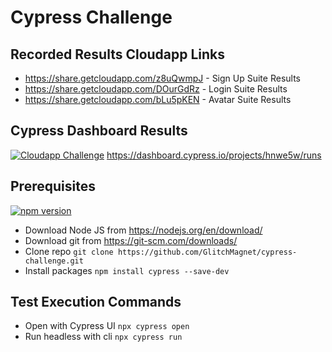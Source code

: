 # Cypress Challenge

## Recorded Results Cloudapp Links

- https://share.getcloudapp.com/z8uQwmpJ - Sign Up Suite Results
- https://share.getcloudapp.com/DOurGdRz - Login Suite Results
- https://share.getcloudapp.com/bLu5pKEN - Avatar Suite Results

## Cypress Dashboard Results

[![Cloudapp Challenge](https://img.shields.io/endpoint?url=https://dashboard.cypress.io/badge/detailed/hnwe5w/master&style=plastic&logo=cypress)](https://dashboard.cypress.io/projects/hnwe5w/runs)
https://dashboard.cypress.io/projects/hnwe5w/runs

## Prerequisites

[![npm version](https://badge.fury.io/js/cypress.svg)](https://badge.fury.io/js/cypress)
- Download Node JS from https://nodejs.org/en/download/
- Download git from https://git-scm.com/downloads/
- Clone repo `git clone https://github.com/GlitchMagnet/cypress-challenge.git`
- Install packages `npm install cypress --save-dev`

## Test Execution Commands

- Open with Cypress UI `npx cypress open`
- Run headless with cli `npx cypress run`